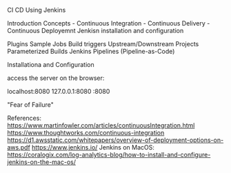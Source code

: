 CI CD Using Jenkins

Introduction
Concepts
    - Continuous Integration
    - Continuous Delivery
    - Continuous Deployemnt
Jenkisn installation and configuration

Plugins
Sample Jobs
Build triggers
Upstream/Downstream Projects
Parameterized Builds
Jenkins Pipelines (Pipeline-as-Code)

Installationa and Configuration

access the server on the browser:

localhost:8080
127.0.0.1:8080
<IPaddress>:8080




"Fear of Failure"



References:
https://www.martinfowler.com/articles/continuousIntegration.html
https://www.thoughtworks.com/continuous-integration
https://d1.awsstatic.com/whitepapers/overview-of-deployment-options-on-aws.pdf
https://www.jenkins.io/
Jenkins on MacOS: https://coralogix.com/log-analytics-blog/how-to-install-and-configure-jenkins-on-the-mac-os/


